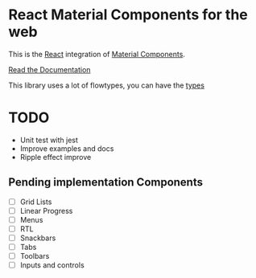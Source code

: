# React Material Components for the web

This is the [React](https://facebook.github.io/react/) integration of [Material Components](https://github.com/material-components/material-components-web).

[Read the Documentation](https://carlitux.github.io/material-toolbox)

This library uses a lot of flowtypes, you can have the [types](./flow-typed/react-mcw.js)

TODO
====

* Unit test with jest
* Improve examples and docs
* Ripple effect improve

Pending implementation Components
----------
* [ ] Grid Lists
* [ ] Linear Progress
* [ ] Menus
* [ ] RTL
* [ ] Snackbars
* [ ] Tabs
* [ ] Toolbars
* [ ] Inputs and controls
